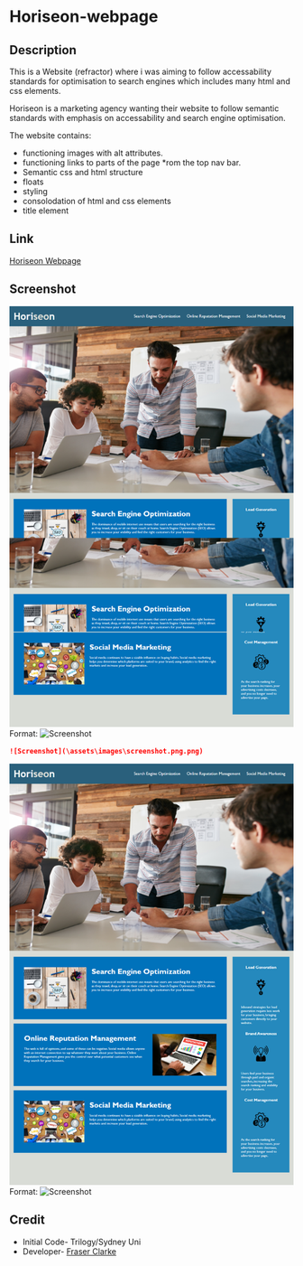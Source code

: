# Horiseon-webpage

## Description

This is a Website (refractor) where i was aiming to follow accessability standards for optimisation to search engines
which includes many html and css elements.

Horiseon is a marketing agency wanting their website to follow semantic standards with emphasis on 
accessability and search engine optimisation.

The website contains:
* functioning images with alt attributes.
* functioning links to parts of the page *rom the top nav bar.
* Semantic css and html structure
* floats
* styling
* consolodation of html and css elements
* title element

## Link

[Horiseon Webpage](https://fraserclarke.github.io/Horiseon-webpage/)

## Screenshot

![Screenshot](\assets\images\screenshot.png.png)
Format: ![Screenshot](url)

```md
![Screenshot](\assets\images\screenshot.png.png)


```

![GitHub Logo](\assets\images\screenshot.png)
Format: ![Screenshot](url)


## Credit

* Initial Code- Trilogy/Sydney Uni
* Developer- [Fraser Clarke](https://fraserclarke.github.io/Week-1/)

